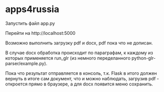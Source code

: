 apps4russia
===========
Запустить файл app.py

Перейти на http://localhost:5000

Возможно выполнить загрузку pdf и docx, pdf пока что не дописан.

В случае docx обработка происходит по параграфам, к каждому из которых применяется run_glr (из немного переделанного python-glr-parser/example.py).

Пока что результат отправляется в консоль, т.к. Flask в итого должен вернуть в итоге сам документ, что и можно наблюдать, загрузив pdf - откроется прямо в браузере, а для docx появится меню сохранить.
